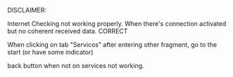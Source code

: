 DISCLAIMER:

Internet Checking not working properly. When there's connection activated but no coherent received data. CORRECT

When clicking on tab "Servicos" after entering other fragment, go to the start (or have some indicator)


back button when not on services not working.
